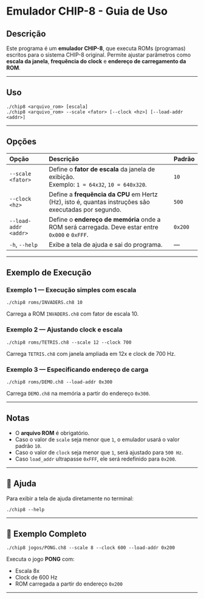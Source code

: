 # Emulador CHIP-8 - Guia de Uso

## Descrição

Este programa é um **emulador CHIP-8**, que executa ROMs (programas) escritos para o sistema CHIP-8 original.
Permite ajustar parâmetros como **escala da janela**, **frequência do clock** e **endereço de carregamento da ROM**.

---

## Uso

```
./chip8 <arquivo_rom> [escala]
./chip8 <arquivo_rom> --scale <fator> [--clock <hz>] [--load-addr <addr>]
```

---

## Opções

| Opção                | Descrição                                                                                            | Padrão  |
| :------------------- | :--------------------------------------------------------------------------------------------------- | :------ |
| `--scale <fator>`    | Define o **fator de escala** da janela de exibição. <br>Exemplo: `1 = 64x32`, `10 = 640x320`.        | `10`    |
| `--clock <hz>`       | Define a **frequência da CPU** em Hertz (Hz), isto é, quantas instruções são executadas por segundo. | `500`   |
| `--load-addr <addr>` | Define o **endereço de memória** onde a ROM será carregada. Deve estar entre `0x000` e `0xFFF`.      | `0x200` |
| `-h`, `--help`       | Exibe a tela de ajuda e sai do programa.                                                             | —       |

---

## Exemplo de Execução

### Exemplo 1 — Execução simples com escala

```
./chip8 roms/INVADERS.ch8 10
```

Carrega a ROM `INVADERS.ch8` com fator de escala 10.

### Exemplo 2 — Ajustando clock e escala

```
./chip8 roms/TETRIS.ch8 --scale 12 --clock 700
```

Carrega `TETRIS.ch8` com janela ampliada em 12x e clock de 700 Hz.

### Exemplo 3 — Especificando endereço de carga

```
./chip8 roms/DEMO.ch8 --load-addr 0x300
```

Carrega `DEMO.ch8` na memória a partir do endereço `0x300`.

---

## Notas

- O **arquivo ROM** é obrigatório.
- Caso o valor de `scale` seja menor que `1`, o emulador usará o valor padrão `10`.
- Caso o valor de `clock` seja menor que `1`, será ajustado para `500 Hz`.
- Caso `load_addr` ultrapasse `0xFFF`, ele será redefinido para `0x200`.

---

## 🧩 Ajuda

Para exibir a tela de ajuda diretamente no terminal:

```
./chip8 --help
```

---

## 🏁 Exemplo Completo

```
./chip8 jogos/PONG.ch8 --scale 8 --clock 600 --load-addr 0x200
```

Executa o jogo **PONG** com:

- Escala 8x
- Clock de 600 Hz
- ROM carregada a partir do endereço `0x200`

---

